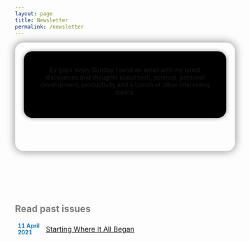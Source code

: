 ```yaml
---
layout: page
title: Newsletter
permalink: /newsletter
---
```

<header style="background-color: ##F8FAFC; border-radius: 20px; padding: 20px; box-shadow: 0px 0px 20px grey">
<header style="background-color: #000000; border-radius: 20px; padding: 20px; box-shadow: 0px 0px 10px grey">
<p style="text-align: center">Ey guys every Sunday I send an email with my latest discoveries and thoughts about tech, science, personal development, productivity and a bunch of other interesting topics.</p>
<br>
<script async data-uid="657d52a115" src="https://fabulous-maker-8008.ck.page/657d52a115/index.js"></script>
</header>
</header>
<br>
<br>
<h2 style="text-align: justify; color: grey">Read past issues</h2>
<table>
  <tr>
    <td style="table-layout: fixed; border-style: hidden; width: 50px; font-size: 80%; color: #1677BE"><b>11 April 2021</b></td>
    <td style="table-layout: fixed; border-style: hidden; border-bottom-width: 2px; width: 400px"><a href="https://jcentercreation.github.io/JekyllPersonalWeb/newsletter/11/04/2021/Newsletter.html">Starting Where It All Began</a></td>
  </tr>
</table>